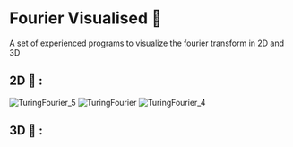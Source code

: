 # Fourier Visualised :satellite:
A set of experienced programs to visualize the fourier transform in 2D and 3D

## 2D :black_square_button: :

![TuringFourier_5](https://user-images.githubusercontent.com/69701088/182153550-094abf89-a209-49d9-928e-173486baf28a.gif)
![TuringFourier](https://user-images.githubusercontent.com/69701088/182149656-a66916e0-1eca-488a-90d1-e3e12fdd4f5e.gif)
![TuringFourier_4](https://user-images.githubusercontent.com/69701088/182152251-5e62ca1c-aecd-48f8-a7f1-c9484269d491.gif) 

## 3D :white_square_button: :
